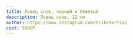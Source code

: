 ```yaml
---
title: Ловец снов, черный и бежевый
description: Ловец снов, 12 см
author: https://www.instagram.com/trikstertin/
cost: 5000₸
---
```

